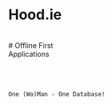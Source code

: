 
# Hood.ie
<br />
# Offline First<br />Applications
<br /><br /><br /><br />


  ```One (Wo)Man - One Database!```

